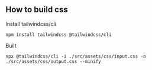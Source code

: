 ## How to build css

Install tailwindcss/cli

```
npm install tailwindcss @tailwindcss/cli
```

Built

```
npx @tailwindcss/cli -i ./src/assets/css/input.css -o ./src/assets/css/output.css --minify
```
